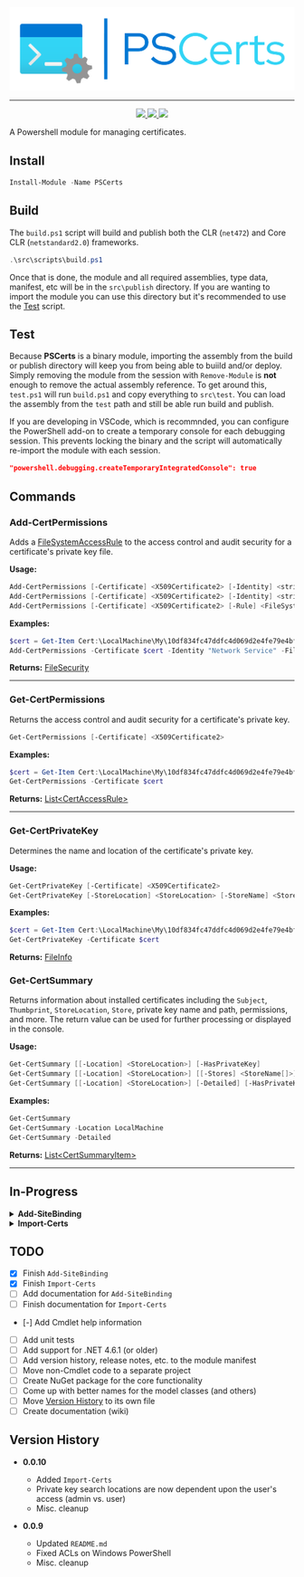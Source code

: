 ﻿<p align="center">
  <img src="images/PSCerts_header_color.png" />
</p>

<hr>

<p align="center">
  <a href="https://www.powershellgallery.com/packages/PSCerts">
    <img src="https://img.shields.io/powershellgallery/p/PSCerts?color=blueviolet&label=PSCerts&logo=powershell&style=for-the-badge"/>
  </a>
  <a href="https://www.powershellgallery.com/packages/PSCerts">
    <img src="https://img.shields.io/powershellgallery/v/PSCerts?color=blue&logo=nuget&style=for-the-badge"/>
  </a>
  <a href="https://www.powershellgallery.com/api/v2/package/PSCerts/0.0.3">
    <img src="https://img.shields.io/powershellgallery/dt/PSCerts?style=for-the-badge&color=blue"/>
  </a>
</p>

A Powershell module for managing certificates.

## Install

```powershell
Install-Module -Name PSCerts
```

## Build

The `build.ps1` script will build and publish both the CLR (`net472`) and Core CLR (`netstandard2.0`) frameworks.

```powershell
.\src\scripts\build.ps1
```

Once that is done, the module and all required assemblies, type data, manifest, etc will be in the `src\publish` directory. If you are wanting to import the module you can use this directory but it's recommended to use the [Test](#test) script.

## Test

Because **PSCerts** is a binary module, importing the assembly from the build or publish directory will keep you from being able to buiild and/or deploy. Simply removing the module from the session with `Remove-Module` is **not** enough to remove the actual assembly reference. To get around this, `test.ps1` will run `build.ps1` and copy everything to `src\test`. You can load the assembly from the `test` path and still be able run build and publish.

If you are developing in VSCode, which is recommnded, you can configure the PowerShell add-on to create a temporary console for each debugging session. This prevents locking the binary and the script will automatically re-import the module with each session.

```json
"powershell.debugging.createTemporaryIntegratedConsole": true
```

## Commands

### Add-CertPermissions

Adds a [FileSystemAccessRule](https://learn.microsoft.com/en-us/dotnet/api/system.security.accesscontrol.filesystemaccessrule) to the access control and audit security for a certificate's private key file.

**Usage:**

```powershell
Add-CertPermissions [-Certificate] <X509Certificate2> [-Identity] <string> [-FileSystemRights] <FileSystemRights> [-AccessType] <AccessControlType>
Add-CertPermissions [-Certificate] <X509Certificate2> [-Identity] <string> [-FileSystemRights] <FileSystemRights> [-Deny]
Add-CertPermissions [-Certificate] <X509Certificate2> [-Rule] <FileSystemAccessRule>
```

**Examples:**

```powershell
$cert = Get-Item Cert:\LocalMachine\My\10df834fc47ddfc4d069d2e4fe79e4bf1d6d4dae
Add-CertPermissions -Certificate $cert -Identity "Network Service" -FileSystemRights FullControl -AccessType Allow
```

**Returns:** [FileSecurity](https://learn.microsoft.com/en-us/dotnet/api/system.security.accesscontrol.filesecurity?view=net-7.0)

---

### Get-CertPermissions

Returns the access control and audit security for a certificate's private key.

```powershell
Get-CertPermissions [-Certificate] <X509Certificate2>
```

**Examples:**

```powershell
$cert = Get-Item Cert:\LocalMachine\My\10df834fc47ddfc4d069d2e4fe79e4bf1d6d4dae
Get-CertPermissions -Certificate $cert
```

**Returns:** [List\<CertAccessRule>](./src/PSCerts/Models/CertAccessRule.cs)

---

### Get-CertPrivateKey

Determines the name and location of the certificate's private key.

**Usage:**

```powershell
Get-CertPrivateKey [-Certificate] <X509Certificate2>
Get-CertPrivateKey [-StoreLocation] <StoreLocation> [-StoreName] <StoreName> [-Key] <string> [-FindType] <X509FindType>
```

**Examples:**

```powershell
$cert = Get-Item Cert:\LocalMachine\My\10df834fc47ddfc4d069d2e4fe79e4bf1d6d4dae
Get-CertPrivateKey -Certificate $cert
```

**Returns:** [FileInfo](https://learn.microsoft.com/en-us/dotnet/api/system.io.fileinfo?view=net-7.0)

### Get-CertSummary

Returns information about installed certificates including the `Subject`, `Thumbprint`, `StoreLocation`, `Store`, private key name and path, permissions, and more. The return value can be used for further processing or displayed in the console.

**Usage:**

```powershell
Get-CertSummary [[-Location] <StoreLocation>] [-HasPrivateKey]
Get-CertSummary [[-Location] <StoreLocation>] [[-Stores] <StoreName[]>] [-HasPrivateKey]
Get-CertSummary [[-Location] <StoreLocation>] [-Detailed] [-HasPrivateKey]
```

**Examples:**

```powershell
Get-CertSummary
Get-CertSummary -Location LocalMachine
Get-CertSummary -Detailed
```

**Returns:** [List\<CertSummaryItem>](/src/PSCerts/Models/Summary/CertSummaryItem.cs)

---

## In-Progress

<details>
  <summary><b>Add-SiteBinding</b></summary>

Adds a new or updates an existing IIS site's binding.

TODO: Consider renaming the noun and using the `Set` verb instead of `Add`.

</details>

<details>
  <summary><b>Import-Certs</b></summary>

**certfile (Required):** The path to a certificate file
**stores (Required):** One or more stores the certificate will be imported to
**permissions:** File permissions for the private key (Optional)
**password:** The password for the certificate.

The `type` indicates how to handle the `value` property (see below).

- Type: `text`
  - The <strong>value</strong> is the password. <i>(Not recommended)</i>
  - [Example](/docs/examples/ImportCerts/basic.json)
- Type: `file`
  - The <strong>value</strong> is the path to a file that contains the password.
  - [Example](/docs/examples/ImportCerts/passwordFromFile.json)
- Type: `env`
  - The <strong>value</strong> is the name of an environment variable containing the password.
  - [Example](/docs/examples/ImportCerts/passwordFromEnv.json)

</details>

## TODO

- [x] Finish `Add-SiteBinding`
- [x] Finish `Import-Certs`
- [ ] Add documentation for `Add-SiteBinding`
- [ ] Finish documentation for `Import-Certs`
- [-] Add Cmdlet help information
- [ ] Add unit tests
- [ ] Add support for .NET 4.6.1 (or older)
- [ ] Add version history, release notes, etc. to the module manifest
- [ ] Move non-Cmdlet code to a separate project
- [ ] Create NuGet package for the core functionality
- [ ] Come up with better names for the model classes (and others)
- [ ] Move [Version History](#version-history) to its own file
- [ ] Create documentation (wiki)

## Version History

- **0.0.10**
  - Added `Import-Certs`
  - Private key search locations are now dependent upon the user's access (admin vs. user)
  - Misc. cleanup

- **0.0.9**
  - Updated `README.md`
  - Fixed ACLs on Windows PowerShell
  - Misc. cleanup
